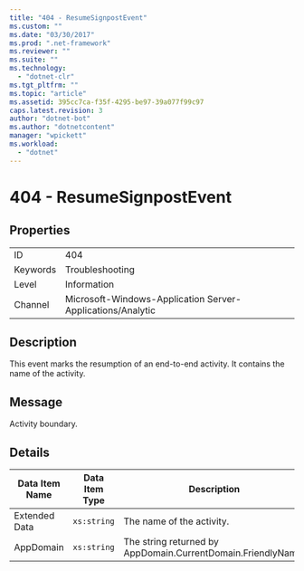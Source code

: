 ```yaml
---
title: "404 - ResumeSignpostEvent"
ms.custom: ""
ms.date: "03/30/2017"
ms.prod: ".net-framework"
ms.reviewer: ""
ms.suite: ""
ms.technology: 
  - "dotnet-clr"
ms.tgt_pltfrm: ""
ms.topic: "article"
ms.assetid: 395cc7ca-f35f-4295-be97-39a077f99c97
caps.latest.revision: 3
author: "dotnet-bot"
ms.author: "dotnetcontent"
manager: "wpickett"
ms.workload: 
  - "dotnet"
---
```

# 404 - ResumeSignpostEvent
## Properties  

|||  
|-|-|  
|ID|404|  
|Keywords|Troubleshooting|  
|Level|Information|  
|Channel|Microsoft-Windows-Application Server-Applications/Analytic|  

## Description  
 This event marks the resumption of an end-to-end activity. It contains the name of the activity.  

## Message  
 Activity boundary.  

## Details  


| Data Item Name | Data Item Type |                         Description                          |
|----------------|----------------|--------------------------------------------------------------|
| Extended Data  |  `xs:string`   |                  The name of the activity.                   |
|   AppDomain    |  `xs:string`   | The string returned by AppDomain.CurrentDomain.FriendlyName. |

